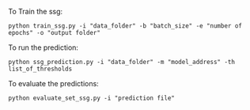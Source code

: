 To Train the ssg:
```
python train_ssg.py -i "data_folder" -b "batch_size" -e "number of epochs" -o "output folder"
```

To run the prediction:

```
python ssg_prediction.py -i "data_folder" -m "model_address" -th list_of_thresholds
```

To evaluate the predictions:

```
python evaluate_set_ssg.py -i "prediction file"
```
